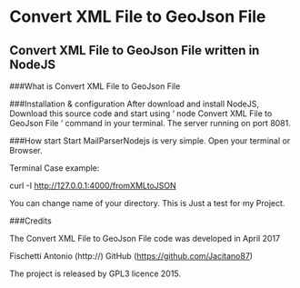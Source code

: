 # Convert XML File to GeoJson File
## Convert XML File to GeoJson File written in NodeJS 

###What is Convert XML File to GeoJson File



###Installation & configuration
After download and install NodeJS, Download this source code and start using ‘ node Convert XML File to GeoJson File ‘ command in your terminal. The server running on port 8081. 

###How start
Start MailParserNodejs is very simple. Open your terminal or Browser.

Terminal Case example:

curl -I http://127.0.0.1:4000/fromXMLtoJSON
 
You can change name of your directory. This is Just a test for my Project.  
 
###Credits

The Convert XML File to GeoJson File code was developed in April 2017  

Fischetti Antonio (http://)
        GitHub (https://github.com/Jacitano87)
    
The project is released by GPL3 licence 2015.
